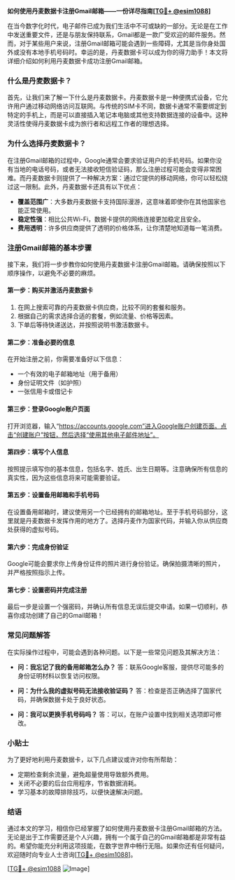 **如何使用丹麦数据卡注册Gmail邮箱——一份详尽指南[[TG💪+ @esim1088](https://t.me/s/esim1088)]**

在当今数字化时代，电子邮件已成为我们生活中不可或缺的一部分。无论是在工作中发送重要文件，还是与朋友保持联系，Gmail都是一款广受欢迎的邮件服务。然而，对于某些用户来说，注册Gmail邮箱可能会遇到一些障碍，尤其是当你身处国外或没有本地手机号码时。幸运的是，丹麦数据卡可以成为你的得力助手！本文将详细介绍如何利用丹麦数据卡成功注册Gmail邮箱。

### 什么是丹麦数据卡？

首先，让我们来了解一下什么是丹麦数据卡。丹麦数据卡是一种便携式设备，它允许用户通过移动网络访问互联网。与传统的SIM卡不同，数据卡通常不需要绑定到特定的手机上，而是可以直接插入笔记本电脑或其他支持数据连接的设备中。这种灵活性使得丹麦数据卡成为旅行者和远程工作者的理想选择。

### 为什么选择丹麦数据卡？

在注册Gmail邮箱的过程中，Google通常会要求验证用户的手机号码。如果你没有当地的电话号码，或者无法接收短信验证码，那么注册过程可能会变得非常困难。而丹麦数据卡则提供了一种解决方案：通过它提供的移动网络，你可以轻松绕过这一限制。此外，丹麦数据卡还具有以下优点：

- **覆盖范围广**：大多数丹麦数据卡支持国际漫游，这意味着即使你在其他国家也能正常使用。
- **稳定性强**：相比公共Wi-Fi，数据卡提供的网络连接更加稳定且安全。
- **费用透明**：许多供应商提供了透明的价格体系，让你清楚地知道每一笔消费。

### 注册Gmail邮箱的基本步骤

接下来，我们将一步步教你如何使用丹麦数据卡注册Gmail邮箱。请确保按照以下顺序操作，以避免不必要的麻烦。

#### 第一步：购买并激活丹麦数据卡

1. 在网上搜索可靠的丹麦数据卡供应商，比较不同的套餐和服务。
2. 根据自己的需求选择合适的套餐，例如流量、价格等因素。
3. 下单后等待快递送达，并按照说明书激活数据卡。

#### 第二步：准备必要的信息

在开始注册之前，你需要准备好以下信息：
- 一个有效的电子邮箱地址（用于备用）
- 身份证明文件（如护照）
- 一张信用卡或借记卡

#### 第三步：登录Google账户页面

打开浏览器，输入“https://accounts.google.com”进入Google账户创建页面。点击“创建账户”按钮，然后选择“使用其他电子邮件地址”。

#### 第四步：填写个人信息

按照提示填写你的基本信息，包括名字、姓氏、出生日期等。注意确保所有信息的真实性，因为这些信息将来可能需要验证。

#### 第五步：设置备用邮箱和手机号码

在设置备用邮箱时，建议使用另一个已经拥有的邮箱地址。至于手机号码部分，这里就是丹麦数据卡发挥作用的地方了。选择丹麦作为国家代码，并输入你从供应商处获得的虚拟号码。

#### 第六步：完成身份验证

Google可能会要求你上传身份证件的照片进行身份验证。确保拍摄清晰的照片，并严格按照指示上传。

#### 第七步：设置密码并完成注册

最后一步是设置一个强密码，并确认所有信息无误后提交申请。如果一切顺利，恭喜你成功创建了自己的Gmail邮箱！

### 常见问题解答

在实际操作过程中，可能会遇到各种问题。以下是一些常见问题及其解决方法：

- **问：我忘记了我的备用邮箱怎么办？**
  答：联系Google客服，提供尽可能多的身份证明材料以恢复访问权限。
  
- **问：为什么我的虚拟号码无法接收验证码？**
  答：检查是否正确选择了国家代码，并确保数据卡处于良好状态。

- **问：我可以更换手机号码吗？**
  答：可以，在账户设置中找到相关选项即可修改。

### 小贴士

为了更好地利用丹麦数据卡，以下几点建议或许对你有所帮助：
- 定期检查剩余流量，避免超量使用导致额外费用。
- 关闭不必要的后台应用程序，节省数据消耗。
- 学习基本的故障排除技巧，以便快速解决问题。

### 结语

通过本文的学习，相信你已经掌握了如何使用丹麦数据卡注册Gmail邮箱的方法。无论是出于工作需要还是个人兴趣，拥有一个属于自己的Gmail邮箱都是非常有益的。希望你能充分利用这项技能，在数字世界中畅行无阻。如果你还有任何疑问，欢迎随时向专业人士咨询[[TG💪+ @esim1088](https://t.me/s/esim1088)]。

[[TG💪+ @esim1088](https://t.me/s/esim1088) ![Image](https://i.postimg.cc/4NQfJmqS/Snipaste-2025-05-13-00-14-12.png)]